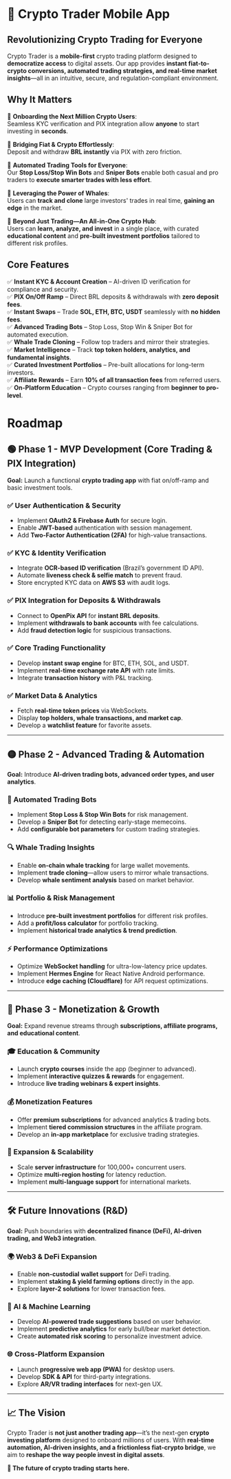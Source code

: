 # 🚀 Crypto Trader Mobile App  

## **Revolutionizing Crypto Trading for Everyone**  

Crypto Trader is a **mobile-first** crypto trading platform designed to **democratize access** to digital assets. Our app provides **instant fiat-to-crypto conversions, automated trading strategies, and real-time market insights**—all in an intuitive, secure, and regulation-compliant environment.

## **Why It Matters**  

🔹 **Onboarding the Next Million Crypto Users**:  
Seamless KYC verification and PIX integration allow **anyone** to start investing in **seconds**.  

🔹 **Bridging Fiat & Crypto Effortlessly**:  
Deposit and withdraw **BRL instantly** via PIX with zero friction.  

🔹 **Automated Trading Tools for Everyone**:  
Our **Stop Loss/Stop Win Bots** and **Sniper Bots** enable both casual and pro traders to **execute smarter trades with less effort**.  

🔹 **Leveraging the Power of Whales**:  
Users can **track and clone** large investors' trades in real time, **gaining an edge** in the market.  

🔹 **Beyond Just Trading—An All-in-One Crypto Hub**:  
Users can **learn, analyze, and invest** in a single place, with curated **educational content** and **pre-built investment portfolios** tailored to different risk profiles.  

## **Core Features**  

✅ **Instant KYC & Account Creation** – AI-driven ID verification for compliance and security.  
✅ **PIX On/Off Ramp** – Direct BRL deposits & withdrawals with **zero deposit fees**.  
✅ **Instant Swaps** – Trade **SOL, ETH, BTC, USDT** seamlessly with **no hidden fees**.  
✅ **Advanced Trading Bots** – Stop Loss, Stop Win & Sniper Bot for automated execution.  
✅ **Whale Trade Cloning** – Follow top traders and mirror their strategies.  
✅ **Market Intelligence** – Track **top token holders, analytics, and fundamental insights**.  
✅ **Curated Investment Portfolios** – Pre-built allocations for long-term investors.  
✅ **Affiliate Rewards** – Earn **10% of all transaction fees** from referred users.  
✅ **On-Platform Education** – Crypto courses ranging from **beginner to pro-level**.  

# Roadmap  

## **🟢 Phase 1 - MVP Development (Core Trading & PIX Integration)**  
**Goal:** Launch a functional **crypto trading app** with fiat on/off-ramp and basic investment tools.  

### ✅ User Authentication & Security  
- Implement **OAuth2 & Firebase Auth** for secure login.  
- Enable **JWT-based** authentication with session management.  
- Add **Two-Factor Authentication (2FA)** for high-value transactions.  

### ✅ KYC & Identity Verification  
- Integrate **OCR-based ID verification** (Brazil’s government ID API).  
- Automate **liveness check & selfie match** to prevent fraud.  
- Store encrypted KYC data on **AWS S3** with audit logs.  

### ✅ PIX Integration for Deposits & Withdrawals  
- Connect to **OpenPix API** for **instant BRL deposits**.  
- Implement **withdrawals to bank accounts** with fee calculations.  
- Add **fraud detection logic** for suspicious transactions.  

### ✅ Core Trading Functionality  
- Develop **instant swap engine** for BTC, ETH, SOL, and USDT.  
- Implement **real-time exchange rate API** with rate limits.  
- Integrate **transaction history** with P&L tracking.  

### ✅ Market Data & Analytics  
- Fetch **real-time token prices** via WebSockets.  
- Display **top holders, whale transactions, and market cap**.  
- Develop a **watchlist feature** for favorite assets.  

---

## **🟡 Phase 2 - Advanced Trading & Automation**  
**Goal:** Introduce **AI-driven trading bots, advanced order types, and user analytics**.  

### 🔄 Automated Trading Bots  
- Implement **Stop Loss & Stop Win Bots** for risk management.  
- Develop a **Sniper Bot** for detecting early-stage memecoins.  
- Add **configurable bot parameters** for custom trading strategies.  

### 🔍 Whale Trading Insights  
- Enable **on-chain whale tracking** for large wallet movements.  
- Implement **trade cloning**—allow users to mirror whale transactions.  
- Develop **whale sentiment analysis** based on market behavior.  

### 📊 Portfolio & Risk Management  
- Introduce **pre-built investment portfolios** for different risk profiles.  
- Add a **profit/loss calculator** for portfolio tracking.  
- Implement **historical trade analytics & trend prediction**.  

### ⚡ Performance Optimizations  
- Optimize **WebSocket handling** for ultra-low-latency price updates.  
- Implement **Hermes Engine** for React Native Android performance.  
- Introduce **edge caching (Cloudflare)** for API request optimizations.  

---

## **🔵 Phase 3 - Monetization & Growth**  
**Goal:** Expand revenue streams through **subscriptions, affiliate programs, and educational content**.  

### 🎓 Education & Community  
- Launch **crypto courses** inside the app (beginner to advanced).  
- Implement **interactive quizzes & rewards** for engagement.  
- Introduce **live trading webinars & expert insights**.  

### 💰 Monetization Features  
- Offer **premium subscriptions** for advanced analytics & trading bots.  
- Implement **tiered commission structures** in the affiliate program.  
- Develop an **in-app marketplace** for exclusive trading strategies.  

### 🚀 Expansion & Scalability  
- Scale **server infrastructure** for 100,000+ concurrent users.  
- Optimize **multi-region hosting** for latency reduction.  
- Implement **multi-language support** for international markets.  

---

## **🛠️ Future Innovations (R&D)**  
**Goal:** Push boundaries with **decentralized finance (DeFi), AI-driven trading, and Web3 integration**.  

### 🌍 Web3 & DeFi Expansion  
- Enable **non-custodial wallet support** for DeFi trading.  
- Implement **staking & yield farming options** directly in the app.  
- Explore **layer-2 solutions** for lower transaction fees.  

### 🤖 AI & Machine Learning  
- Develop **AI-powered trade suggestions** based on user behavior.  
- Implement **predictive analytics** for early bull/bear market detection.  
- Create **automated risk scoring** to personalize investment advice.  

### 🌐 Cross-Platform Expansion  
- Launch **progressive web app (PWA)** for desktop users.  
- Develop **SDK & API** for third-party integrations.  
- Explore **AR/VR trading interfaces** for next-gen UX.  

---

## **📈 The Vision**  

Crypto Trader is **not just another trading app**—it’s the next-gen **crypto investing platform** designed to onboard millions of users. With **real-time automation, AI-driven insights, and a frictionless fiat-crypto bridge**, we aim to **reshape the way people invest in digital assets**.  

**🚀 The future of crypto trading starts here.**
